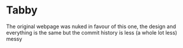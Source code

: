 Tabby
============
The original webpage was nuked in favour of this one, the design and everything is the same but the commit history is less (a whole lot less) messy
